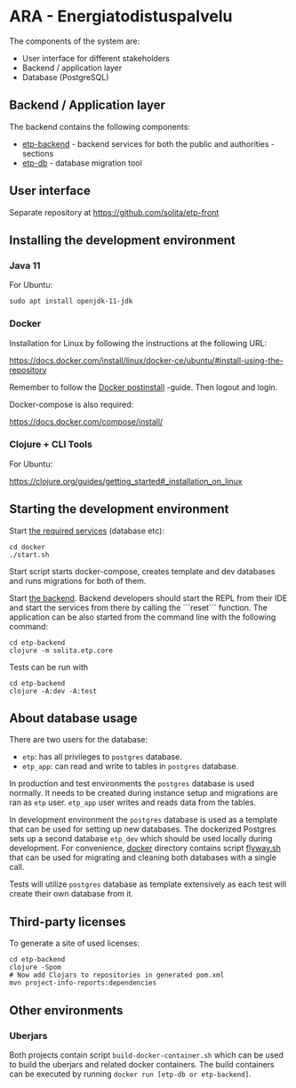 ARA - Energiatodistuspalvelu
===

The components of the system are:
- User interface for different stakeholders
- Backend / application layer
- Database (PostgreSQL)

Backend / Application layer
--------------
The backend contains the following components:
- [etp-backend](/etp-backend) - backend services for both the public and
  authorities -sections
- [etp-db](/etp-db) - database migration tool

User interface
---------------

Separate repository at https://github.com/solita/etp-front

Installing the development environment
-----------------------------

### Java 11

For Ubuntu:

    sudo apt install openjdk-11-jdk

### Docker

Installation for Linux by following the instructions at the following URL:

https://docs.docker.com/install/linux/docker-ce/ubuntu/#install-using-the-repository

Remember to follow the
[Docker postinstall](https://docs.docker.com/install/linux/linux-postinstall/)
-guide. Then logout and login.

Docker-compose is also required:

https://docs.docker.com/compose/install/

### Clojure + CLI Tools

For Ubuntu:

https://clojure.org/guides/getting_started#_installation_on_linux

Starting the development environment
--------------------------------

Start [the required services](/docker) (database etc):

    cd docker
    ./start.sh
    
Start script starts docker-compose, creates template and dev databases
and runs migrations for both of them.

Start [the backend](/etp-backend). Backend developers should start the REPL from
their IDE and start the services from there by calling the ´´´reset´´´ function.
The application can be also started from the command line with the following
command:

    cd etp-backend
    clojure -m solita.etp.core

Tests can be run with

    cd etp-backend
    clojure -A:dev -A:test

About database usage
--------------------

There are two users for the database:

 * ```etp```: has all privileges to ```postgres``` database.
 * ```etp_app```: can read and write to tables in ```postgres``` database.

In production and test environments the ```postgres``` database is used
normally. It needs to be created during instance setup and migrations are ran as
```etp``` user. ```etp_app``` user writes and reads data from the tables.

In development environment the ```postgres``` database is used as a template
that can be used for setting up new databases. The dockerized Postgres sets up
a second database ```etp_dev``` which should be used locally during
development. For convenience, [docker](/docker) directory contains script
[flyway.sh](/docker/flyway.sh) that can be used for migrating and cleaning
both databases with a single call.

Tests will utilize ```postgres``` database as template extensively as each test
will create their own database from it.

Third-party licenses
--------------------

To generate a site of used licenses:

    cd etp-backend
    clojure -Spom
    # Now add Clojars to repositories in generated pom.xml
    mvn project-info-reports:dependencies

Other environments
---

### Uberjars

Both projects contain script ```build-docker-container.sh``` which can be
used to build the uberjars and related docker containers. The build containers
can be executed by running ```docker run [etp-db or etp-backend]```.
